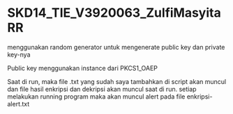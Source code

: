 # SKD14_TIE_V3920063_ZulfiMasyitaRR

menggunakan random generator untuk mengenerate public key dan private key-nya

Public key menggunakan instance dari PKCS1_OAEP

Saat di run, maka file .txt yang sudah saya tambahkan di script akan muncul dan file hasil enkripsi dan dekripsi akan muncul saat di run. setiap melakukan running program maka akan muncul alert pada file enkripsi-alert.txt
